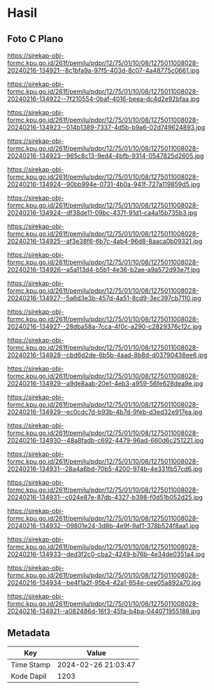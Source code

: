 # Hasil

## Foto C Plano

https://sirekap-obj-formc.kpu.go.id/261f/pemilu/pdpr/12/75/01/10/08/1275011008028-20240216-134921--8c1bfa9a-97f5-403d-8c07-4a48775c0661.jpg

https://sirekap-obj-formc.kpu.go.id/261f/pemilu/pdpr/12/75/01/10/08/1275011008028-20240216-134922--7f210554-0baf-4016-beea-dc4d2e92bfaa.jpg

https://sirekap-obj-formc.kpu.go.id/261f/pemilu/pdpr/12/75/01/10/08/1275011008028-20240216-134923--014b1389-7337-4d5b-b9a6-02d749624893.jpg

https://sirekap-obj-formc.kpu.go.id/261f/pemilu/pdpr/12/75/01/10/08/1275011008028-20240216-134923--965c8c13-9ed4-4bfb-9314-0547825d2605.jpg

https://sirekap-obj-formc.kpu.go.id/261f/pemilu/pdpr/12/75/01/10/08/1275011008028-20240216-134924--90bb994e-0731-4b0a-941f-727a119859d5.jpg

https://sirekap-obj-formc.kpu.go.id/261f/pemilu/pdpr/12/75/01/10/08/1275011008028-20240216-134924--df38de11-09bc-437f-91d1-ca4a15b735b3.jpg

https://sirekap-obj-formc.kpu.go.id/261f/pemilu/pdpr/12/75/01/10/08/1275011008028-20240216-134925--af3e38f6-6b7c-4ab4-96d8-8aaca0b09321.jpg

https://sirekap-obj-formc.kpu.go.id/261f/pemilu/pdpr/12/75/01/10/08/1275011008028-20240216-134926--a5a113d4-b5b1-4e36-b2ae-a9a572d93e7f.jpg

https://sirekap-obj-formc.kpu.go.id/261f/pemilu/pdpr/12/75/01/10/08/1275011008028-20240216-134927--5a6d3e3b-457d-4a51-8cd9-3ec397cb7110.jpg

https://sirekap-obj-formc.kpu.go.id/261f/pemilu/pdpr/12/75/01/10/08/1275011008028-20240216-134927--28dba58a-7cca-4f0c-a290-c2829376c12c.jpg

https://sirekap-obj-formc.kpu.go.id/261f/pemilu/pdpr/12/75/01/10/08/1275011008028-20240216-134928--cbd6d2de-6b5b-4aad-8b8d-d03790438ee6.jpg

https://sirekap-obj-formc.kpu.go.id/261f/pemilu/pdpr/12/75/01/10/08/1275011008028-20240216-134929--a9de8aab-20e1-4eb3-a959-56fe628dea9e.jpg

https://sirekap-obj-formc.kpu.go.id/261f/pemilu/pdpr/12/75/01/10/08/1275011008028-20240216-134929--ec0cdc7d-b93b-4b7d-9feb-d3ed32e917ea.jpg

https://sirekap-obj-formc.kpu.go.id/261f/pemilu/pdpr/12/75/01/10/08/1275011008028-20240216-134930--48a8fadb-c692-4479-96ad-660d6c251221.jpg

https://sirekap-obj-formc.kpu.go.id/261f/pemilu/pdpr/12/75/01/10/08/1275011008028-20240216-134931--28a4a6bd-70b5-4200-974b-4e331fb57cd6.jpg

https://sirekap-obj-formc.kpu.go.id/261f/pemilu/pdpr/12/75/01/10/08/1275011008028-20240216-134931--c024e87e-87db-4327-b398-f0d51b052d25.jpg

https://sirekap-obj-formc.kpu.go.id/261f/pemilu/pdpr/12/75/01/10/08/1275011008028-20240216-134932--09801e24-3d8b-4e9f-9af1-378b524f8aa1.jpg

https://sirekap-obj-formc.kpu.go.id/261f/pemilu/pdpr/12/75/01/10/08/1275011008028-20240216-134933--ded3f2c0-cba2-4249-b76b-4e34de0351a4.jpg

https://sirekap-obj-formc.kpu.go.id/261f/pemilu/pdpr/12/75/01/10/08/1275011008028-20240216-134934--be4f1a2f-95b4-42a1-854e-cee05a892a70.jpg

https://sirekap-obj-formc.kpu.go.id/261f/pemilu/pdpr/12/75/01/10/08/1275011008028-20240216-134921--a082486d-16f3-45fa-b4ba-044071955188.jpg


## Metadata

| Key        | Value               |
| ---------- | ------------------- |
| Time Stamp | 2024-02-26 21:03:47 |
| Kode Dapil | 1203                |



